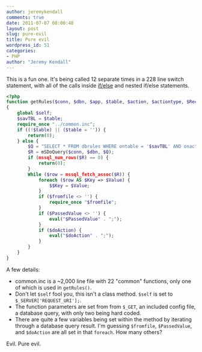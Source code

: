 ```yaml
---
author: jeremykendall
comments: true
date: 2011-07-07 08:00:48
layout: post
slug: pure-evil
title: Pure evil
wordpress_id: 51
categories:
- PHP
author: "Jeremy Kendall"
---
```


This is a fun one. It's being called 12 separate times in a 228 line switch statement, with all of the calls inside [if/else](http://us.php.net/manual/en/control-structures.else.php) and nested if/else statements.

```php
<?php
function getRules($conn, $dbn, $app, $table, $action, $actiontype, $RecordID='')
{
    global $self;
    $savTBL = $table;
    require_once "../common.inc";
    if ((!$table) || ($table = '')) {
        return(0);
    } else {
        $Q = "SELECT * FROM dbrules WHERE ontable = '$savTBL' AND onaction = '$action' AND app = '$app' AND actiontype = '$actiontype' ORDER BY doorder ";
        $R = mSDoQuery($conn, $dbn, $Q);
        if (mssql_num_rows($R) == 0) {
            return(0);
        }
        While ($row = mssql_fetch_assoc($R)) {
            foreach ($row AS $Key => $Value) {
                $$Key = $Value;
            }
            if ($fromfile <> '') {
                require_once "$fromfile";
            }
            if ($PassedValue <> '') {
                eval("$PassedValue" . ";");
            }
            if ($doAction) {
                eval("$doAction" . ";");
            }
        }
    }
}
```

A few details:

* common.inc is a ~2,000 line file with 22 "common" functions, only one of which is used in `getRules()`.
* Don't let `$self` fool you, this isn't a class method. `$self` is set to `$_SERVER['REQUEST_URI'];`.
* The function parameters are set from from `$_GET`, an included config file, a database query, with only two being hard coded.
* There are quite a few variables being set within the method by iterating through a database query result. I'm guessing `$fromfile`, `$PassedValue`, and `$doAction` are all set in that `foreach`. How many others?

Evil.  Pure evil.
